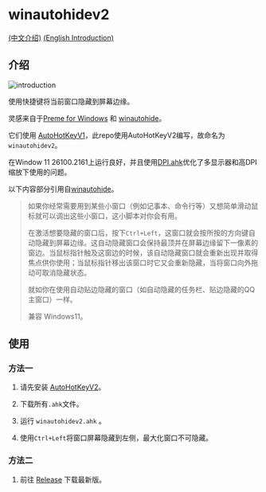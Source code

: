 # winautohidev2

[(中文介绍)](https://github.com/windwhim/winautohidev2)  [(English Introduction)](https://github.com/windwhim/winautohidev2/blob/main/README_en.md)

## 介绍

![introduction](assest/introduction.gif)

使用快捷键将当前窗口隐藏到屏幕边缘。

灵感来自于[Preme for Windows](http://www.premeforwindows.com/) 和 [winautohide](https://github.com/scavin/winautohide)。

它们使用 [AutoHotKeyV1](http://www.autohotkey.com/)，此repo使用AutoHotKeyV2编写，故命名为`winautohidev2`。

在Window 11 26100.2161上运行良好，并且使用[DPI.ahk](https://github.com/Descolada/AHK-v2-libraries/blob/main/Lib/DPI.ahk)优化了多显示器和高DPI缩放下使用的问题。

以下内容部分引用自[winautohide](https://github.com/scavin/winautohide)。

> 如果你经常需要用到某些小窗口（例如记事本、命令行等）又想简单滑动鼠标就可以调出这些小窗口，这小脚本对你会有用。
>
> 在激活想要隐藏的窗口后，按下`Ctrl+Left`，这窗口就会按所按的方向键自动隐藏到屏幕边缘。这自动隐藏窗口会保持最顶并在屏幕边缘留下一像素的窗边。当鼠标指针触及这窗边的时候，该自动隐藏窗口就会重新出现并取得焦点供你使用；当鼠标指针移出该窗口时它又会重新隐藏，当将窗口向外拖动可取消隐藏状态。
>
> 就如你在使用自动贴边隐藏的窗口（如自动隐藏的任务栏、贴边隐藏的QQ主窗口）一样。
>
> 兼容 Windows11。

## 使用

### 方法一

1. 请先安装 [AutoHotKeyV2](http://www.autohotkey.com/)。

2. 下载所有`.ahk`文件。
3. 运行 `winautohidev2.ahk` 。
4. 使用`Ctrl+Left`将窗口屏幕隐藏到左侧，最大化窗口不可隐藏。

### 方法二

1. 前往 [Release](https://github.com/windwhim/winautohidev2/release) 下载最新版。
